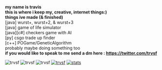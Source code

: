 <!--<div align = "center">-->
<b>my name is travis<br>this is where i keep my, creative, internet things:)
<br>things ive made (& finished)</b><br>
 [java] wurst+, wurst+2, & wurst+3 <br>
 [java] game of life simulator <br>
 [java][c#] checkers game with AI <br>
 [py] csgo trade up finder <br>
 [c++] POGame/GeneticAlgorithm <br> 
 probably maybe doing something too<br>
<b>if you would like to speak to me send a dm here : https://twitter.com/trvsf</b><br>
<p> <img src="https://komarev.com/ghpvc/?username=trvsf&color=8E64D0" alt="trvsf" /> <img src="https://img.shields.io/github/followers/trvsf" alt="trvsf" />  <img src="https://img.shields.io/badge/gamer-dub-ff69b4" alt="trvsf" /> <a href = "https://open.spotify.com/user/yl498az4keh7nteqktw0pvjjd?si=dc1f21ab64284454" taget="blank"><img src="https://img.shields.io/badge/my%20music%20taste%20is-better%20than%20urs-success" alt="trvsf" /></a> <a href = "https://github.com/WurstPlus" taget="_blank">
      <img src="https://img.shields.io/badge/Wurst-Plus-eb801c?style=flat-square&logo=AddThis&logoColor=eb801c" alt="stats" /></a> </p>
<!--</div>-->
